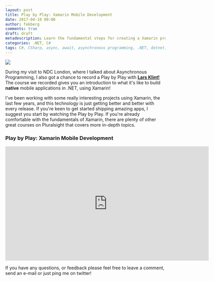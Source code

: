 ```yaml
---
layout: post
title: Play by Play: Xamarin Mobile Development
date: 2017-04-10 00:00
author: fekberg
comments: true
draft: draft
metadescription: Learn the fundamental steps for creating a Xamarin project for iOS and Android as well as tips to be more productive with real world examples and experiences.
categories: .NET, C#
tags: C#, CSharp, async, await, asynchronous programming, .NET, dotnet, Xamarin, Cross-Platform
---
```

<img src="https://cdn.filipekberg.se/fekberg-blog/xamarin-mobile-development/filip_ekberg_recording_play_by_play_pluralsight.jpg" />

During my visit to NDC London, where I talked about Asynchronous Programming, I also got a chance to record a Play by Play with **[Lars Klint!](https://larsklint.com/)** The course we recorded gives you an introduction to what it's like to build **native** mobile applications in .NET, using Xamarin!<!--excerpt--> 

I've been working with some really interesting projects using Xamarin, the last few years, and this technology is just getting better and better with every release. If you're keen to get started shipping amazing apps, I suggest you start by watching the Play by Play. If you're already comfortable with the fundamentals of Xamarin, there are plenty of other great courses on Pluralsight that covers more in-depth topics.

### Play by Play: Xamarin Mobile Development
<div class="video-container">
<iframe src="https://app.pluralsight.com/player?author=lars-klint&name=play-by-play-xamarin-mobile-development-m0&mode=live&clip=0&course=play-by-play-xamarin-mobile-development" width="640" height="360" frameborder="0" webkitallowfullscreen mozallowfullscreen allowfullscreen></iframe>
</div>

If you have any questions, or feedback please feel free to leave a comment, send an e-mail or just ping me  on twitter!
